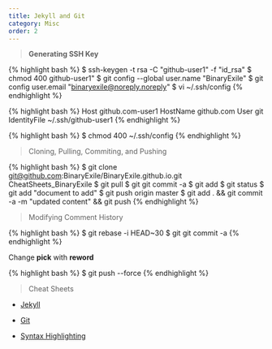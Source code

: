 ```yaml
---
title: Jekyll and Git 
category: Misc
order: 2
---
```

> <b> Generating SSH Key </b>

{% highlight bash %}
$ ssh-keygen -t rsa -C "github-user1" -f "id_rsa"
$ chmod 400 github-user1"
$ git config --global user.name "BinaryExile"
$ git config user.email "binaryexile@noreply.noreply"
$ vi ~/.ssh/config
{% endhighlight %}

{% highlight bash %}
Host github.com-user1
    HostName github.com
    User git
    IdentityFile ~/.ssh/github-user1
{% endhighlight %}

{% highlight bash %}
$ chmod 400 ~/.ssh/config
{% endhighlight %}

>Cloning, Pulling, Commiting, and Pushing

{% highlight bash %}
$ git clone git@github.com:BinaryExile/BinaryExile.github.io.git CheatSheets_BinaryExile
$ git pull
$ git git commit -a
$ git add 
$ git status
$ git add "document to add" 
$ git push origin master
$ git add . && git commit -a -m "updated content" && git push
{% endhighlight %}

>Modifying Comment History

{% highlight bash %}
$ git rebase -i HEAD~30
$ git git commit -a
{% endhighlight %}

Change **pick** with **reword** 

{% highlight bash %}
$ git push --force 
{% endhighlight %}

> Cheat Sheets

* [Jekyll](https://sourceforge.net/p/jekyllc/bugs/markdown_syntax#md_ex_tables)

* [Git](https://www.git-tower.com/blog/git-cheat-sheet/)

* [Syntax Highlighting](https://github.com/jneen/rouge/wiki/List-of-supported-languages-and-lexers)
